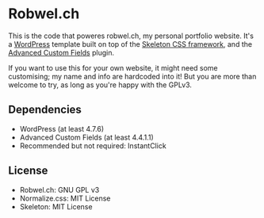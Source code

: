 # Robwel.ch

This is the code that poweres robwel.ch, my personal portfolio website. It's a [WordPress](https://wordpress.org/) template built on top of the [Skeleton CSS framework](http://getskeleton.com/), and the [Advanced Custom Fields](https://www.advancedcustomfields.com/) plugin.

If you want to use this for your own website, it might need some customising; my name and info are hardcoded into it! But you are more than welcome to try, as long as you're happy with the GPLv3.

## Dependencies

* WordPress (at least 4.7.6)
* Advanced Custom Fields (at least 4.4.1.1)
* Recommended but not required: InstantClick

## License

* Robwel.ch: GNU GPL v3
* Normalize.css: MIT License
* Skeleton: MIT License
